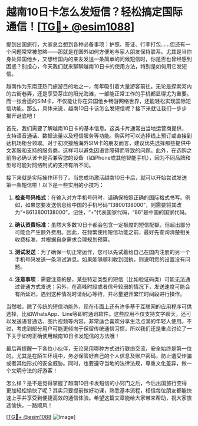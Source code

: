# 越南10日卡怎么发短信？轻松搞定国际通信！[[TG💪+ @esim1088](https://t.me/s/esim1088)]

提到出国旅行，大家总会想到各种必备事项：护照、签证、行李打包……但还有一个问题常常被忽略——那就是在国外如何方便地与家人朋友保持联系。尤其是当你身处异国他乡，又想给国内的亲友发送一条简单的问候短信时，你是否也曾经感到困惑？别担心，今天我们就来聊聊越南10日卡的使用方法，特别是如何用它发短信。

越南作为东南亚热门旅游目的地之一，每年吸引着大量游客前往。无论是探索河内的古街巷弄，还是享受芽庄的阳光海滩，一部能正常工作的手机都显得尤为重要。而一张合适的SIM卡，不仅能让你在异国他乡畅游网络世界，还能轻松实现国际短信功能。那么，具体来说，越南10日卡该怎么发短信呢？接下来就让我们一步步揭开谜底吧！

首先，我们需要了解越南10日卡的基本信息。这类卡片通常由当地运营商提供，支持语音通话、数据流量以及短信服务等功能。购买时可以选择线上预订或直接到达机场柜台领取。对于初次接触海外SIM卡的朋友而言，建议优先选择那些提供中文客服和支持的服务商，这样可以避免因语言障碍而导致的问题。此外，在选购之前务必确认该卡是否兼容您的设备（如iPhone或其他智能手机），因为不同品牌和型号可能对网络制式的支持有所不同。

接下来就是实际操作环节了。当您成功激活越南10日卡后，就可以开始尝试发送第一条短信啦！以下是一些实用的小技巧：

1. **检查号码格式**：在输入对方手机号码时，请确保按照正确的国际格式书写。例如，如果您要发送信息给中国的手机号码“13800138000”，则需要将其改为“+8613800138000”。记住，“+”代表国家代码，“86”是中国的国家代码。

2. **确认资费标准**：虽然大多数10日卡都会包含一定额度的短信配额，但超出部分可能会产生额外费用。因此，在频繁使用短信功能之前，最好先查询清楚相关收费标准，并根据自身需求合理规划预算。

3. **测试发送**：为了确保一切正常运作，您可以先试着给自己在国内注册的另一个手机号码发送一条测试消息。如果能够顺利收到回执，则说明您的设置没有问题。

4. **注意事项**：需要注意的是，某些特定类型的短信（比如验证码类）可能无法通过普通方式发送；另外，在高峰时段或者信号较弱的情况下，发送速度可能会有所延迟。遇到这种情况时请耐心等待，并尽量避开繁忙时间段进行操作。

当然啦，除了传统的短信功能外，现在市面上还有许多基于互联网的应用程序可供选择，比如WhatsApp、Line等即时通讯软件。这些应用不仅支持文字聊天，还可以发送语音通话、图片视频等内容，非常适合喜欢分享生活点滴的年轻人使用。不过，考虑到部分用户可能更倾向于保留传统通信习惯，所以我们还是重点讨论了一下关于如何正确使用越南10日卡发短信的方法哦！

最后再提醒一下各位小伙伴，无论采用哪种方式进行联络交流，安全始终是第一位的。尤其是在陌生环境中，务必保管好自己的个人信息及账户密码，防止遭受诈骗或者其他形式的安全威胁。同时，也要遵守当地的法律法规，尊重文化差异，做一个文明守法的好游客！

怎么样？是不是觉得掌握了越南10日卡发短信的小窍门之后，今后出国旅行变得更加轻松愉快了呢？其实只要提前做好功课，熟悉基本流程，相信每位朋友都能快速上手并享受到便捷高效的通信体验。希望这篇文章能给大家带来帮助，祝大家旅途愉快，一路顺风！

[[TG💪+ @esim1088](https://t.me/s/esim1088) ![Image](https://i.postimg.cc/4NQfJmqS/Snipaste-2025-05-13-00-14-12.png)]